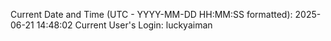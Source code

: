 Current Date and Time (UTC - YYYY-MM-DD HH:MM:SS formatted): 2025-06-21 14:48:02
Current User's Login: luckyaiman
